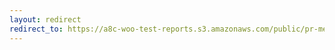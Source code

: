 ```yaml
---
layout: redirect
redirect_to: https://a8c-woo-test-reports.s3.amazonaws.com/public/pr-merge/40277/api/index.html
---
```

